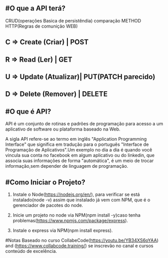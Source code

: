  #O que a API terá?
------------------------------------------------------------------------------------------------------------------------------- 
CRUD(operações Basica de persistêndia)      comparação    METHOD HTTP(Regras de comunição WEB)


C => Create (Criar)    |    POST
-------------------------------
R => Read (Ler)        |    GET
-------------------------------
U => Update (Atualizar)|    PUT(PATCH parecido)
-------------------------------
D => Delete (Remover)  |    DELETE
-------------------------------

#O que é API?
------------------------------------------------------------------------------------------------------------------------------- 
API é um conjunto de rotinas e padrões de programação para acesso a um aplicativo de software ou plataforma baseado na Web.

A sigla API refere-se ao termo em inglês "Application Programming Interface" que significa em tradução para o português "Interface de Programação de Aplicativos".Um exemplo no dia a dia é quando você vincula sua conta no facebook em algum aplicativo ou do linkedin, que associa suas informações de forma "automática", é um meio de trocar informação,sem depender de linguagem de programação.

#Como Iniciar o Projeto?
------------------------------------------------------------------------------------------------------------------------------- 
1. Instale o Node(https://nodejs.org/en/), para verificar se está instalado(node -v) assim que instalado já vem com NPM, que é o gerenciador de pacotes do node.

2. Inicie um projeto no node via NPM(npm install -y)caso tenha problemas(https://www.npmjs.com/package/express).

3. Instale o express via NPM(npm install express).

#Notas Baseado no curso CollabeCode(https://youtu.be/YB34XS6oYAA) and (https://www.collabcode.training/) se inscrevão no canal e cursos conteúdo de excelência.


